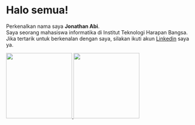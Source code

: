 # Halo semua! 
Perkenalkan nama saya **Jonathan Abi**.\
Saya seorang mahasiswa informatika di Institut Teknologi Harapan Bangsa.\
Jika tertarik untuk berkenalan dengan saya, silakan ikuti akun [Linkedin](https://www.linkedin.com/in/jonathanabi/) saya ya.
<p align="left">
<a href="https://github.com/JonathanAbi">
  <img height="180em" src="https://github-readme-stats-eight-theta.vercel.app/api?username=JonathanAbi&show_icons=true&theme=algolia&include_all_commits=true&count_private=true"/>
  <img height="180em" src="https://github-readme-stats-eight-theta.vercel.app/api/top-langs/?username=JonathanAbi&layout=compact&langs_count=8&theme=algolia"/>
</a>
</p>

<!---
JonathanAbi/JonathanAbi is a ✨ special ✨ repository because its `README.md` (this file) appears on your GitHub profile.
You can click the Preview link to take a look at your changes.
--->
